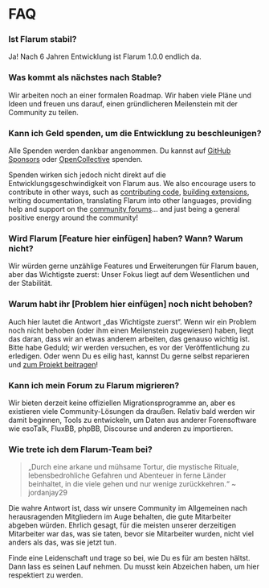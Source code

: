 # FAQ

### Ist Flarum stabil?

Ja! Nach 6 Jahren Entwicklung ist Flarum 1.0.0 endlich da.

### Was kommt als nächstes nach Stable?

Wir arbeiten noch an einer formalen Roadmap. Wir haben viele Pläne und Ideen und freuen uns darauf, einen gründlicheren Meilenstein mit der Community zu teilen.

### Kann ich Geld spenden, um die Entwicklung zu beschleunigen?

Alle Spenden werden dankbar angenommen. Du kannst auf [GitHub Sponsors](https://github.com/sponsors/flarum) oder [OpenCollective](https://opencollective.com/flarum) spenden.

Spenden wirken sich jedoch nicht direkt auf die Entwicklungsgeschwindigkeit von Flarum aus. We also encourage users to contribute in other ways, such as [contributing code](contributing.md), [building extensions](./extend/README.md), writing documentation, translating Flarum into other languages, providing help and support on the [community forums](https://discuss.flarum.org/)... and just being a general positive energy around the community!

### Wird Flarum [Feature hier einfügen] haben? Wann? Warum nicht?

Wir würden gerne unzählige Features und Erweiterungen für Flarum bauen, aber das Wichtigste zuerst: Unser Fokus liegt auf dem Wesentlichen und der Stabilität.

### Warum habt ihr [Problem hier einfügen] noch nicht behoben?

Auch hier lautet die Antwort „das Wichtigste zuerst“. Wenn wir ein Problem noch nicht behoben (oder ihm einen Meilenstein zugewiesen) haben, liegt das daran, dass wir an etwas anderem arbeiten, das genauso wichtig ist. Bitte habe Geduld; wir werden versuchen, es vor der Veröffentlichung zu erledigen. Oder wenn Du es eilig hast, kannst Du gerne selbst reparieren und [zum Projekt beitragen](contributing.md)!

### Kann ich mein Forum zu Flarum migrieren?

Wir bieten derzeit keine offiziellen Migrationsprogramme an, aber es existieren viele Community-Lösungen da draußen. Relativ bald werden wir damit beginnen, Tools zu entwickeln, um Daten aus anderer Forensoftware wie esoTalk, FluxBB, phpBB, Discourse und anderen zu importieren.

### Wie trete ich dem Flarum-Team bei?

> „Durch eine arkane und mühsame Tortur, die mystische Rituale, lebensbedrohliche Gefahren und Abenteuer in ferne Länder beinhaltet, in die viele gehen und nur wenige zurückkehren.“ ~ jordanjay29

Die wahre Antwort ist, dass wir unsere Community im Allgemeinen nach herausragenden Mitgliedern im Auge behalten, die gute Mitarbeiter abgeben würden. Ehrlich gesagt, für die meisten unserer derzeitigen Mitarbeiter war das, was sie taten, bevor sie Mitarbeiter wurden, nicht viel anders als das, was sie jetzt tun.

Finde eine Leidenschaft und trage so bei, wie Du es für am besten hältst. Dann lass es seinen Lauf nehmen. Du musst kein Abzeichen haben, um hier respektiert zu werden.
